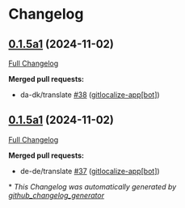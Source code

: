 # Changelog

## [0.1.5a1](https://github.com/OpenVoiceOS/skill-ovos-fallback-chatgpt/tree/0.1.5a1) (2024-11-02)

[Full Changelog](https://github.com/OpenVoiceOS/skill-ovos-fallback-chatgpt/compare/0.1.5a1...0.1.5a1)

**Merged pull requests:**

- da-dk/translate [\#38](https://github.com/OpenVoiceOS/skill-ovos-fallback-chatgpt/pull/38) ([gitlocalize-app[bot]](https://github.com/apps/gitlocalize-app))

## [0.1.5a1](https://github.com/OpenVoiceOS/skill-ovos-fallback-chatgpt/tree/0.1.5a1) (2024-11-02)

[Full Changelog](https://github.com/OpenVoiceOS/skill-ovos-fallback-chatgpt/compare/0.1.4...0.1.5a1)

**Merged pull requests:**

- de-de/translate [\#37](https://github.com/OpenVoiceOS/skill-ovos-fallback-chatgpt/pull/37) ([gitlocalize-app[bot]](https://github.com/apps/gitlocalize-app))



\* *This Changelog was automatically generated by [github_changelog_generator](https://github.com/github-changelog-generator/github-changelog-generator)*

